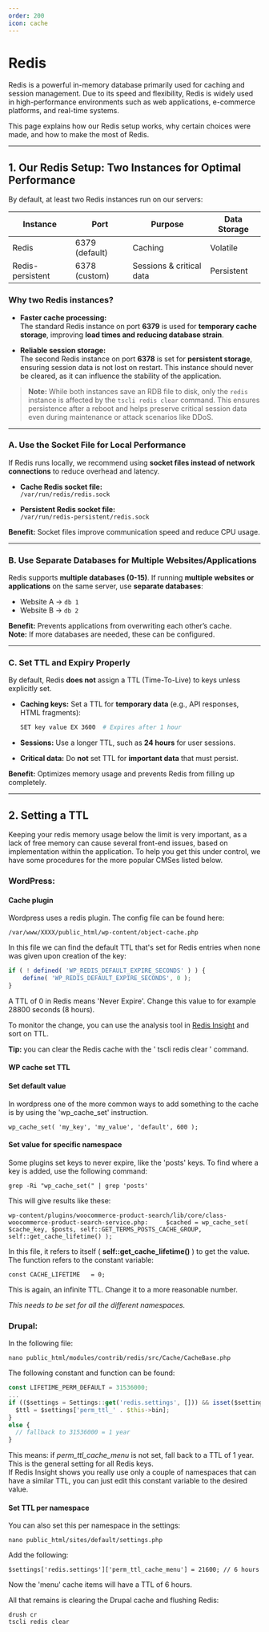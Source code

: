 ```yaml
---
order: 200
icon: cache
---
```


# Redis

Redis is a powerful in-memory database primarily used for caching and session management. Due to its speed and flexibility, Redis is widely used in high-performance environments such as web applications, e-commerce platforms, and real-time systems.

This page explains how our Redis setup works, why certain choices were made, and how to make the most of Redis.

---

## 1. Our Redis Setup: Two Instances for Optimal Performance

By default, at least two Redis instances run on our servers:

| Instance           | Port          | Purpose                   | Data Storage |
|--------------------|---------------|----------------------------|---------------|
| Redis              | 6379 (default) | Caching                   | Volatile      |
| Redis-persistent   | 6378 (custom)  | Sessions & critical data  | Persistent    |

### Why two Redis instances?

- **Faster cache processing:**  
  The standard Redis instance on port **6379** is used for **temporary cache storage**, improving **load times and reducing database strain**.

- **Reliable session storage:**  
  The second Redis instance on port **6378** is set for **persistent storage**, ensuring session data is not lost on restart. This instance should never be cleared, as it can influence the stability of the application.

> **Note:** While both instances save an RDB file to disk, only the `redis` instance is affected by the `tscli redis clear` command. This ensures persistence after a reboot and helps preserve critical session data even during maintenance or attack scenarios like DDoS.

---



### A. Use the Socket File for Local Performance

If Redis runs locally, we recommend using **socket files instead of network connections** to reduce overhead and latency.

- **Cache Redis socket file:**  
  `/var/run/redis/redis.sock`

- **Persistent Redis socket file:**  
  `/var/run/redis-persistent/redis.sock`

**Benefit:** Socket files improve communication speed and reduce CPU usage.

---

### B. Use Separate Databases for Multiple Websites/Applications

Redis supports **multiple databases (0-15)**. If running **multiple websites or applications** on the same server, use **separate databases**:

- Website A → `db 1`
- Website B → `db 2`

**Benefit:** Prevents applications from overwriting each other’s cache.  
**Note:** If more databases are needed, these can be configured.

---

### C. Set TTL and Expiry Properly

By default, Redis **does not** assign a TTL (Time-To-Live) to keys unless explicitly set.

- **Caching keys:** Set a TTL for **temporary data** (e.g., API responses, HTML fragments):
  ```bash
  SET key value EX 3600  # Expires after 1 hour
  ```

- **Sessions:** Use a longer TTL, such as **24 hours** for user sessions.

- **Critical data:** Do **not** set TTL for **important data** that must persist.

**Benefit:** Optimizes memory usage and prevents Redis from filling up completely.

---
## 2. Setting a TTL
Keeping your redis memory usage below the limit is very important, as a lack of free memory can cause several front-end issues, based on implementation within the application. To help you get this under control, we have some procedures for the more popular CMSes listed below.

### WordPress:

#### Cache plugin

Wordpress uses a redis plugin. The config file can be found here:

```
/var/www/XXXX/public_html/wp-content/object-cache.php
```

In this file we can find the default TTL that's set for Redis entries when none was given upon creation of the key:

```js
if ( ! defined( 'WP_REDIS_DEFAULT_EXPIRE_SECONDS' ) ) {
	define( 'WP_REDIS_DEFAULT_EXPIRE_SECONDS', 0 );
}
```

A TTL of 0 in Redis means 'Never Expire'. Change this value to for example 28800 seconds (8 hours).

To monitor the change, you can use the analysis tool in [Redis Insight](https://docs.hosted-power.com/books/redis/page/redis-insight) and sort on TTL.

**Tip:** you can clear the Redis cache with the ' tscli redis clear ' command.

#### WP cache set TTL

#### Set default value

In wordpress one of the more common ways to add something to the cache is by using the 'wp_cache_set' instruction.

```
wp_cache_set( 'my_key', 'my_value', 'default', 600 );
```

#### Set value for specific namespace

Some plugins set keys to never expire, like the 'posts' keys. To find where a key is added, use the following command:

```
grep -Ri "wp_cache_set(" | grep 'posts'
```

This will give results like these:

```
wp-content/plugins/woocommerce-product-search/lib/core/class-woocommerce-product-search-service.php:     $cached = wp_cache_set( $cache_key, $posts, self::GET_TERMS_POSTS_CACHE_GROUP, self::get_cache_lifetime() );
```

In this file, it refers to itself ( **self::get_cache_lifetime()** ) to get the value. The function refers to the constant variable:

```
const CACHE_LIFETIME   = 0;
```

This is again, an infinite TTL. Change it to a more reasonable number.

_This needs to be set for all the different namespaces._

### Drupal:

In the following file:

```
nano public_html/modules/contrib/redis/src/Cache/CacheBase.php
```

The following constant and function can be found:

```javascript
const LIFETIME_PERM_DEFAULT = 31536000;
...
if (($settings = Settings::get('redis.settings', [])) && isset($settings['perm_ttl_' . $this->bin])) {
  $ttl = $settings['perm_ttl_' . $this->bin];
}
else {
  // fallback to 31536000 = 1 year
}
```

This means: if *perm_ttl_cache_menu* is not set, fall back to a TTL of 1 year. This is the general setting for all Redis keys.  
If Redis Insight shows you really use only a couple of namespaces that can have a similar TTL, you can just edit this constant variable to the desired value.

#### Set TTL per namespace

You can also set this per namespace in the settings:

```
nano public_html/sites/default/settings.php
```

Add the following:

```
$settings['redis.settings']['perm_ttl_cache_menu'] = 21600; // 6 hours
```

Now the 'menu' cache items will have a TTL of 6 hours.

All that remains is clearing the Drupal cache and flushing Redis:

```
drush cr
tscli redis clear
```
